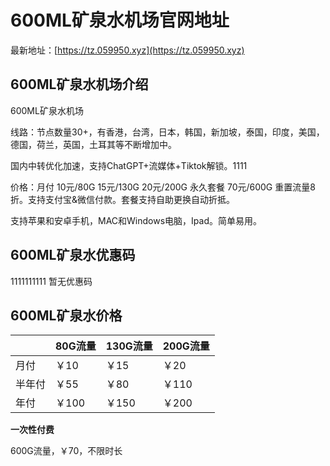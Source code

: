 # 600ML矿泉水机场官网地址

最新地址：[https://tz.059950.xyz](https://tz.059950.xyz)

## 600ML矿泉水机场介绍

600ML矿泉水机场

线路：节点数量30+，有香港，台湾，日本，韩国，新加坡，泰国，印度，美国，德国，荷兰，英国，土耳其等不断增加中。

国内中转优化加速，支持ChatGPT+流媒体+Tiktok解锁。1111

价格：月付 10元/80G 15元/130G 20元/200G 永久套餐 70元/600G 重置流量8折。支持支付宝&微信付款。套餐支持自助更换自动折抵。

支持苹果和安卓手机，MAC和Windows电脑，Ipad。简单易用。

## 600ML矿泉水优惠码
1111111111
暂无优惠码

## 600ML矿泉水价格

||80G流量|130G流量|200G流量|
|----|----|----|----|
|月付|￥10|￥15|￥20|
|半年付|￥55|￥80|￥110|
|年付|￥100|￥150|￥200|

**一次性付费**

600G流量，￥70，不限时长





